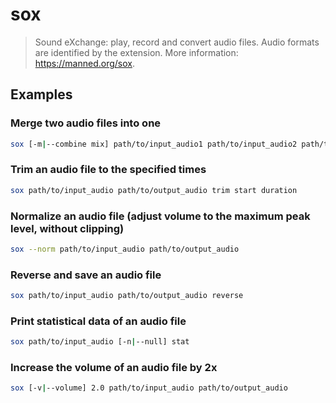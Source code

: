 # sox

> Sound eXchange: play, record and convert audio files. Audio formats are identified by the extension. More information: <https://manned.org/sox>.

## Examples

### Merge two audio files into one

```bash
sox [-m|--combine mix] path/to/input_audio1 path/to/input_audio2 path/to/output_audio
```

### Trim an audio file to the specified times

```bash
sox path/to/input_audio path/to/output_audio trim start duration
```

### Normalize an audio file (adjust volume to the maximum peak level, without clipping)

```bash
sox --norm path/to/input_audio path/to/output_audio
```

### Reverse and save an audio file

```bash
sox path/to/input_audio path/to/output_audio reverse
```

### Print statistical data of an audio file

```bash
sox path/to/input_audio [-n|--null] stat
```

### Increase the volume of an audio file by 2x

```bash
sox [-v|--volume] 2.0 path/to/input_audio path/to/output_audio
```
